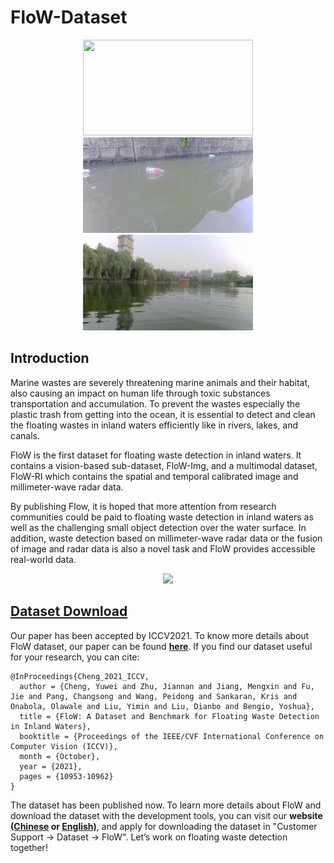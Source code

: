 # FloW-Dataset


<a href="http://www.orca-tech.cn/datasets"><div align=center>
<img src="https://github.com/ORCA-TECH/FloW-Dataset/blob/main/Pictures/scene1.gif" width="272" height="153"/>
<img src="https://github.com/ORCA-TECH/FloW-Dataset/blob/main/Pictures/scene2.gif" width="272" height="153"/>
<img src="https://github.com/ORCA-TECH/FloW-Dataset/blob/main/Pictures/scene3.gif" width="272" height="153"/>
</div>
</a>

## Introduction

Marine wastes are severely threatening marine animals and their habitat, also causing an impact on human life through toxic substances transportation and accumulation. To prevent the wastes especially the plastic trash from getting into the ocean, it is essential to detect and clean the floating wastes in inland waters efficiently like in rivers, lakes, and canals.

FloW is the first dataset for floating waste detection in inland waters. It contains a vision-based sub-dataset, FloW-Img, and a multimodal dataset, FloW-RI which contains the spatial and temporal calibrated image and millimeter-wave radar data. 

By publishing Flow, it is hoped that more attention from research communities could be paid to floating waste detection in inland waters as well as the challenging small object detection over the water surface. In addition, waste detection based on millimeter-wave radar data or the fusion of image and radar data is also a novel task and FloW provides accessible real-world data.


<a href="http://www.orca-tech.cn/datasets"><div align=center>
<img src="https://github.com/ORCA-TECH/FloW-Dataset/blob/main/Pictures/FloWRI.gif" width="850"/>
</div>
</a>

## [Dataset Download](http://www.orca-tech.cn/datasets)

Our paper has been accepted by ICCV2021. To know more details about FloW dataset, our paper can be found **[here](https://openaccess.thecvf.com/content/ICCV2021/html/Cheng_FloW_A_Dataset_and_Benchmark_for_Floating_Waste_Detection_in_ICCV_2021_paper.html)**. If you find our dataset useful for your research, you can cite:

```
@InProceedings{Cheng_2021_ICCV, 
  author = {Cheng, Yuwei and Zhu, Jiannan and Jiang, Mengxin and Fu, Jie and Pang, Changsong and Wang, Peidong and Sankaran, Kris and Onabola, Olawale and Liu, Yimin and Liu, Dianbo and Bengio, Yoshua}, 
  title = {FloW: A Dataset and Benchmark for Floating Waste Detection in Inland Waters}, 
  booktitle = {Proceedings of the IEEE/CVF International Conference on Computer Vision (ICCV)}, 
  month = {October}, 
  year = {2021}, 
  pages = {10953-10962}
}
```

The dataset has been published now. To learn more details about FloW and download the dataset with the development tools, you can visit our **website [(Chinese](http://www.orca-tech.cn/datasets) or [English)](https://world.orca-tech.cn/)**, and apply for downloading the dataset in "Customer Support -> Dataset -> FloW". Let’s work on floating waste detection together!
